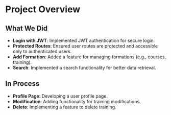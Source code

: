 # Project Overview

## What We Did

- **Login with JWT**: Implemented JWT authentication for secure login.
- **Protected Routes**: Ensured user routes are protected and accessible only to authenticated users.
- **Add Formation**: Added a feature for managing formations (e.g., courses, training).
- **Search**: Implemented a search functionality for better data retrieval.

## In Process

- **Profile Page**: Developing a user profile page.
- **Modification**: Adding functionality for training modifications.
- **Delete**: Implementing a feature to delete training.
